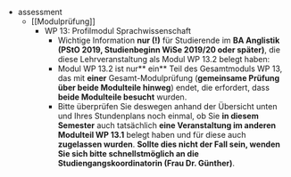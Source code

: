 - assessment
	- [[Modulprüfung]]
		- WP 13: Profilmodul Sprachwissenschaft
			- Wichtige Information **nur (!)** für
			  Studierende im **BA Anglistik (PStO 2019, Studienbeginn WiSe 2019/20 oder
			  später)**, die diese Lehrveranstaltung als Modul WP 13.2 belegt haben:
			- Modul WP 13.2 ist nur** ein** Teil des
			  Gesamtmoduls WP 13, das mit **einer** Gesamt-Modulprüfung (**gemeinsame
			  Prüfung über beide Modulteile hinweg**) endet, die erfordert, dass **beide
			  Modulteile besucht** wurden.
			- Bitte überprüfen Sie deswegen anhand der
			  Übersicht unten und Ihres Stundenplans noch einmal, ob Sie **in diesem
			  Semester** auch tatsächlich **eine Veranstaltung im anderen Modulteil WP 13.1**
			  belegt haben und für diese auch **zugelassen wurden**. **Sollte dies nicht
			  der Fall sein, wenden Sie sich bitte schnellstmöglich an die
			  Studiengangskoordinatorin (Frau Dr. Günther)**.